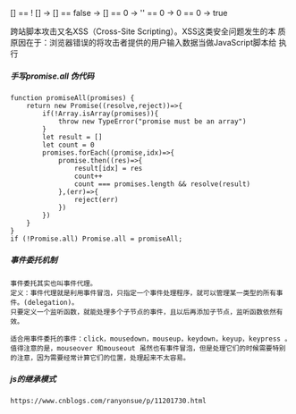 [] == ! []   ->   [] == false  ->  [] == 0  ->   '' == 0   ->  0 == 0   ->  true

跨站脚本攻击又名XSS（Cross-Site Scripting）。XSS这类安全问题发生的本
质原因在于：浏览器错误的将攻击者提供的用户输入数据当做JavaScript脚本给
执行

##### 手写promise.all 伪代码

```
function promiseAll(promises) {
    return new Promise((resolve,reject))=>{
        if(!Array.isArray(promises)){
            throw new TypeError("promise must be an array")
        }
        let result = []
        let count = 0
        promises.forEach((promise,idx)=>{
            promise.then((res)=>{ 
                result[idx] = res
                count++
                count === promises.length && resolve(result)
            },(err)=>{
                reject(err)
            })
        })
    }
}
if (!Promise.all) Promise.all = promiseAll;
```
##### 事件委托机制
    事件委托其实也叫事件代理。
    定义：事件代理就是利用事件冒泡，只指定一个事件处理程序，就可以管理某一类型的所有事件。(delegation)。
    只要定义一个监听函数，就能处理多个子节点的事件，且以后再添加子节点，监听函数依然有效。

    适合用事件委托的事件：click，mousedown，mouseup，keydown，keyup，keypress 。值得注意的是，mouseover 和mouseout 虽然也有事件冒泡，但是处理它们的时候需要特别的注意，因为需要经常计算它们的位置，处理起来不太容易。

##### js的继承模式
    https://www.cnblogs.com/ranyonsue/p/11201730.html   
    
     
